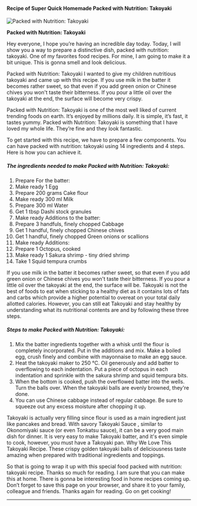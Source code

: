             

#### Recipe of Super Quick Homemade Packed with Nutrition: Takoyaki

![Packed with Nutrition: Takoyaki](https://img-global.cpcdn.com/recipes/6464465338892288/751x532cq70/packed-with-nutrition-takoyaki-recipe-main-photo.jpg)

**Packed with Nutrition: Takoyaki**

Hey everyone, I hope you’re having an incredible day today. Today, I will show you a way to prepare a distinctive dish, packed with nutrition: takoyaki. One of my favorites food recipes. For mine, I am going to make it a bit unique. This is gonna smell and look delicious.

Packed with Nutrition: Takoyaki I wanted to give my children nutritious takoyaki and came up with this recipe. If you use milk in the batter it becomes rather sweet, so that even if you add green onion or Chinese chives you won't taste their bitterness. If you pour a little oil over the takoyaki at the end, the surface will become very crispy.

Packed with Nutrition: Takoyaki is one of the most well liked of current trending foods on earth. It’s enjoyed by millions daily. It is simple, it’s fast, it tastes yummy. Packed with Nutrition: Takoyaki is something that I have loved my whole life. They’re fine and they look fantastic.

To get started with this recipe, we have to prepare a few components. You can have packed with nutrition: takoyaki using 14 ingredients and 4 steps. Here is how you can achieve it.

##### The ingredients needed to make Packed with Nutrition: Takoyaki:

1.  Prepare For the batter:
2.  Make ready 1 Egg
3.  Prepare 200 grams Cake flour
4.  Make ready 300 ml Milk
5.  Prepare 300 ml Water
6.  Get 1 tbsp Dashi stock granules
7.  Make ready Additions to the batter:
8.  Prepare 3 handfuls, finely chopped Cabbage
9.  Get 1 handful, finely chopped Chinese chives
10.  Get 1 handful, finely chopped Green onions or scallions
11.  Make ready Additions:
12.  Prepare 1 Octopus, cooked
13.  Make ready 1 Sakura shrimp - tiny dried shrimp
14.  Take 1 Squid tempura crumbs

If you use milk in the batter it becomes rather sweet, so that even if you add green onion or Chinese chives you won't taste their bitterness. If you pour a little oil over the takoyaki at the end, the surface will be. Takoyaki is not the best of foods to eat when sticking to a healthy diet as it contains lots of fats and carbs which provide a higher potential to overeat on your total daily allotted calories. However, you can still eat Takoyaki and stay healthy by understanding what its nutritional contents are and by following these three steps.

##### Steps to make Packed with Nutrition: Takoyaki:

1.  Mix the batter ingredients together with a whisk until the flour is completely incorporated. Put in the additions and mix. Make a boiled egg, crush finely and combine with mayonnaise to make an egg sauce.
2.  Heat the takoyaki maker to 250 °C. Oil generously and add batter to overflowing to each indentation. Put a piece of octopus in each indentation and sprinkle with the sakura shrimp and squid tempura bits.
3.  When the bottom is cooked, push the overflowed batter into the wells. Turn the balls over. When the takoyaki balls are evenly browned, they're done.
4.  You can use Chinese cabbage instead of regular cabbage. Be sure to squeeze out any excess moisture after chopping it up.

Takoyaki is actually very filling since flour is used as a main ingredient just like pancakes and bread. With savory Takoyaki Sauce , similar to Okonomiyaki sauce (or even Tonkatsu sauce), it can be a very good main dish for dinner. It is very easy to make Takoyaki batter, and it's even simple to cook, however, you must have a Takoyaki pan. Why We Love This Takoyaki Recipe. These crispy golden takoyaki balls of deliciousness taste amazing when prepared with traditional ingredients and toppings.

So that is going to wrap it up with this special food packed with nutrition: takoyaki recipe. Thanks so much for reading. I am sure that you can make this at home. There is gonna be interesting food in home recipes coming up. Don’t forget to save this page on your browser, and share it to your family, colleague and friends. Thanks again for reading. Go on get cooking!

* * *